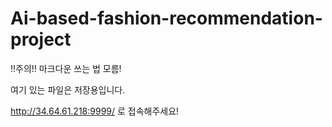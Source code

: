 # Ai-based-fashion-recommendation-project
!!주의!! 마크다운 쓰는 법 모름!

여기 있는 파일은 저장용입니다.

http://34.64.61.218:9999/
로 접속해주세요!
